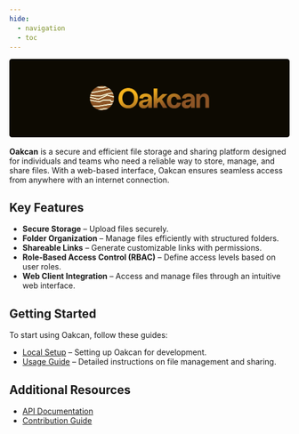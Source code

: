 ```yaml
---
hide:
  - navigation
  - toc
---
```

![Oakcan_Banner](./assets/banner.svg)

**Oakcan** is a secure and efficient file storage and sharing platform designed for individuals and teams who need a reliable way to store, manage, and share files. With a web-based interface, Oakcan ensures seamless access from anywhere with an internet connection.

## Key Features

- **Secure Storage** – Upload files securely.
- **Folder Organization** – Manage files efficiently with structured folders.
- **Shareable Links** – Generate customizable links with permissions.
- **Role-Based Access Control (RBAC)** – Define access levels based on user roles.
- **Web Client Integration** – Access and manage files through an intuitive web interface.

## Getting Started

To start using Oakcan, follow these guides:

- [Local Setup](get-started/local-setup.md) – Setting up Oakcan for development.
- [Usage Guide](get-started/usage.md) – Detailed instructions on file management and sharing.

## Additional Resources

- [API Documentation](api/api.md)
- [Contribution Guide](developers/before-you-start.md)